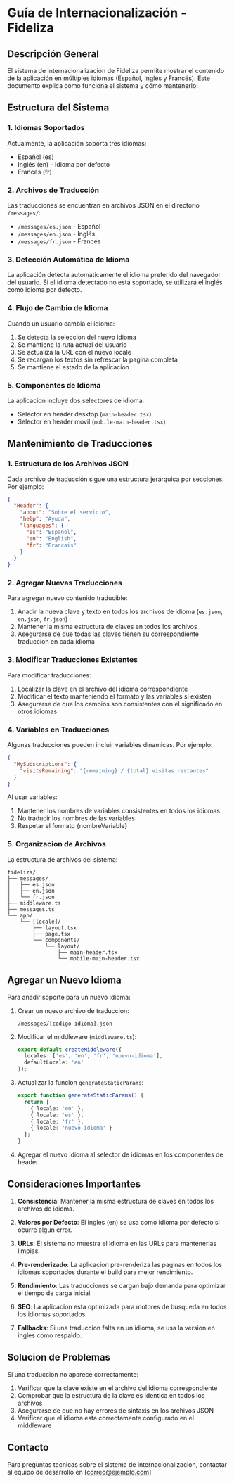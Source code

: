 # Guía de Internacionalización - Fideliza

## Descripción General
El sistema de internacionalización de Fideliza permite mostrar el contenido de la aplicación en múltiples idiomas (Español, Inglés y Francés). Este documento explica cómo funciona el sistema y cómo mantenerlo.

## Estructura del Sistema

### 1. Idiomas Soportados
Actualmente, la aplicación soporta tres idiomas:
- Español (es)
- Inglés (en) - Idioma por defecto
- Francés (fr)

### 2. Archivos de Traducción
Las traducciones se encuentran en archivos JSON en el directorio `/messages/`:
- `/messages/es.json` - Español
- `/messages/en.json` - Inglés
- `/messages/fr.json` - Francés

### 3. Detección Automática de Idioma
La aplicación detecta automáticamente el idioma preferido del navegador del usuario. Si el idioma detectado no está soportado, se utilizará el inglés como idioma por defecto.

### 4. Flujo de Cambio de Idioma
Cuando un usuario cambia el idioma:
1. Se detecta la seleccion del nuevo idioma
2. Se mantiene la ruta actual del usuario
3. Se actualiza la URL con el nuevo locale
4. Se recargan los textos sin refrescar la pagina completa
5. Se mantiene el estado de la aplicacion

### 5. Componentes de Idioma
La aplicacion incluye dos selectores de idioma:
- Selector en header desktop (`main-header.tsx`)
- Selector en header movil (`mobile-main-header.tsx`)

## Mantenimiento de Traducciones

### 1. Estructura de los Archivos JSON
Cada archivo de traducción sigue una estructura jerárquica por secciones. Por ejemplo:

```json
{
  "Header": {
    "about": "Sobre el servicio",
    "help": "Ayuda",
    "languages": {
      "es": "Espanol",
      "en": "English",
      "fr": "Francais"
    }
  }
}
```

### 2. Agregar Nuevas Traducciones
Para agregar nuevo contenido traducible:
1. Anadir la nueva clave y texto en todos los archivos de idioma (`es.json`, `en.json`, `fr.json`)
2. Mantener la misma estructura de claves en todos los archivos
3. Asegurarse de que todas las claves tienen su correspondiente traduccion en cada idioma

### 3. Modificar Traducciones Existentes
Para modificar traducciones:
1. Localizar la clave en el archivo del idioma correspondiente
2. Modificar el texto manteniendo el formato y las variables si existen
3. Asegurarse de que los cambios son consistentes con el significado en otros idiomas

### 4. Variables en Traducciones
Algunas traducciones pueden incluir variables dinamicas. Por ejemplo:
```json
{
  "MySubscriptions": {
    "visitsRemaining": "{remaining} / {total} visitas restantes"
  }
}
```
Al usar variables:
1. Mantener los nombres de variables consistentes en todos los idiomas
2. No traducir los nombres de las variables
3. Respetar el formato {nombreVariable}

### 5. Organizacion de Archivos
La estructura de archivos del sistema:
```
fideliza/
├── messages/
│   ├── es.json
│   ├── en.json
│   └── fr.json
├── middleware.ts
├── messages.ts
└── app/
    └── [locale]/
        ├── layout.tsx
        ├── page.tsx
        └── components/
            └── layout/
                ├── main-header.tsx
                └── mobile-main-header.tsx
```

## Agregar un Nuevo Idioma

Para anadir soporte para un nuevo idioma:

1. Crear un nuevo archivo de traduccion:
   ```
   /messages/[codigo-idioma].json
   ```

2. Modificar el middleware (`middleware.ts`):
   ```typescript
   export default createMiddleware({
     locales: ['es', 'en', 'fr', 'nuevo-idioma'],
     defaultLocale: 'en'
   });
   ```

3. Actualizar la funcion `generateStaticParams`:
   ```typescript
   export function generateStaticParams() {
     return [
       { locale: 'en' }, 
       { locale: 'es' },
       { locale: 'fr' },
       { locale: 'nuevo-idioma' }
     ];
   }
   ```

4. Agregar el nuevo idioma al selector de idiomas en los componentes de header.

## Consideraciones Importantes

1. **Consistencia**: Mantener la misma estructura de claves en todos los archivos de idioma.

2. **Valores por Defecto**: El ingles (en) se usa como idioma por defecto si ocurre algun error.

3. **URLs**: El sistema no muestra el idioma en las URLs para mantenerlas limpias.

4. **Pre-renderizado**: La aplicacion pre-renderiza las paginas en todos los idiomas soportados durante el build para mejor rendimiento.

5. **Rendimiento**: Las traducciones se cargan bajo demanda para optimizar el tiempo de carga inicial.

6. **SEO**: La aplicacion esta optimizada para motores de busqueda en todos los idiomas soportados.

7. **Fallbacks**: Si una traduccion falta en un idioma, se usa la version en ingles como respaldo.

## Solucion de Problemas

Si una traduccion no aparece correctamente:
1. Verificar que la clave existe en el archivo del idioma correspondiente
2. Comprobar que la estructura de la clave es identica en todos los archivos
3. Asegurarse de que no hay errores de sintaxis en los archivos JSON
4. Verificar que el idioma esta correctamente configurado en el middleware

## Contacto

Para preguntas tecnicas sobre el sistema de internacionalizacion, contactar al equipo de desarrollo en [correo@ejemplo.com]